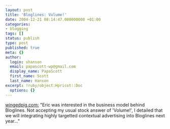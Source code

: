 ```yaml
---
layout: post
title: 'Bloglines: Volume!'
date: 2004-12-21 08:14:47.000000000 +01:00
categories:
- blogging
tags: []
status: publish
type: post
published: true
meta: {}
author:
  login: shanson
  email: papascott-wp@gmail.com
  display_name: PapaScott
  first_name: Scott
  last_name: Hanson
excerpt: !ruby/object:Hpricot::Doc
  options: {}
---
```

<p><a title="wingedpig.com: Aggregator Market Share, User Behavior, and Revenue Models" href="http://www.wingedpig.com/archives/000188.html">wingedpig.com:</a> "Eric was interested in the business model behind Bloglines. Not accepting my usual stock answer of 'Volume!', I detailed that we will integrating highly targetted contextual advertising into Bloglines next year..."</p>
